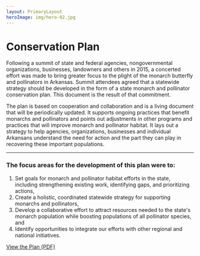 ```yaml
---
layout: PrimaryLayout
heroImage: img/hero-02.jpg
---
```

# Conservation Plan

Following a summit of state and federal agencies, nongovernmental organizations, businesses, landowners and others in 2015, a concerted effort was made to bring greater focus to the plight of the monarch butterfly and pollinators in Arkansas. Summit attendees agreed that a statewide strategy should be developed in the form of a state monarch and pollinator conservation plan. This document is the result of that commitment.

The plan is based on cooperation and collaboration and is a living document that will be periodically updated. It supports ongoing practices that benefit monarchs and pollinators and points out adjustments in other programs and practices that will improve monarch and pollinator habitat. It lays out a strategy to help agencies, organizations, businesses and individual Arkansans understand the need for action and the part they can play in recovering these important populations.

---

### The focus areas for the development of this plan were to:
1. Set goals for monarch and pollinator habitat efforts in the state, including strengthening existing work, identifying gaps, and prioritizing actions,
2. Create a holistic, coordinated statewide strategy for supporting monarchs and pollinators,
3. Develop a collaborative effort to attract resources needed to the state's monarch population while boosting populations of all pollinator species, and
4. Identify opportunities to integrate our efforts with other regional and national initiatives.

[View the Plan (PDF)](https://res.cloudinary.com/edwardcxyz/image/upload/v1597203794/ArkansasMonarchs/Arkansas-Monarch-and-Pollinator-Conservation-Plan-SinglePageLayout.pdf)
